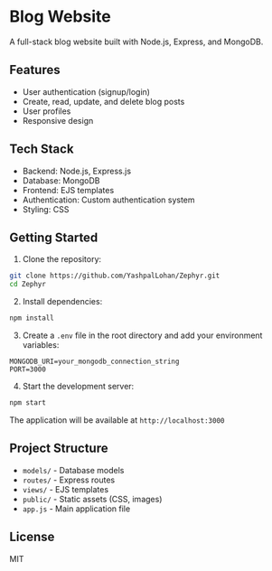 # Blog Website

A full-stack blog website built with Node.js, Express, and MongoDB.

## Features

- User authentication (signup/login)
- Create, read, update, and delete blog posts
- User profiles
- Responsive design

## Tech Stack

- Backend: Node.js, Express.js
- Database: MongoDB
- Frontend: EJS templates
- Authentication: Custom authentication system
- Styling: CSS

## Getting Started

1. Clone the repository:
```bash
git clone https://github.com/YashpalLohan/Zephyr.git
cd Zephyr
```

2. Install dependencies:
```bash
npm install
```

3. Create a `.env` file in the root directory and add your environment variables:
```
MONGODB_URI=your_mongodb_connection_string
PORT=3000
```

4. Start the development server:
```bash
npm start
```

The application will be available at `http://localhost:3000`

## Project Structure

- `models/` - Database models
- `routes/` - Express routes
- `views/` - EJS templates
- `public/` - Static assets (CSS, images)
- `app.js` - Main application file

## License

MIT 

